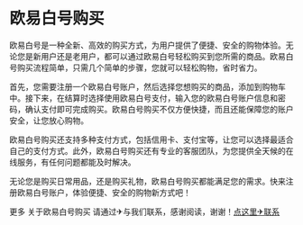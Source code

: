# 欧易白号购买

欧易白号是一种全新、高效的购买方式，为用户提供了便捷、安全的购物体验。无论您是新用户还是老用户，都可以通过欧易白号轻松购买到您所需的商品。欧易白号购买流程简单，只需几个简单的步骤，您就可以轻松购物，省时省力。

首先，您需要注册一个欧易白号账户，然后选择您想购买的商品，添加到购物车中。接下来，在结算时选择使用欧易白号支付，输入您的欧易白号账户信息和密码，确认支付即可完成购买。欧易白号购买不仅方便快捷，而且还能保障您的账户安全，让您放心购物。

欧易白号购买还支持多种支付方式，包括信用卡、支付宝等，让您可以选择最适合自己的支付方式。此外，欧易白号购买还有专业的客服团队，为您提供全天候的在线服务，有任何问题都能及时解决。

无论您是购买日常用品，还是购买礼物，欧易白号购买都能满足您的需求。快来注册欧易白号账户，体验便捷、安全的购物新方式吧！

更多 关于欧易白号购买 请通过✈与我们联系，感谢阅读，谢谢！[点这里✈联系](https://111.k02.cc)
